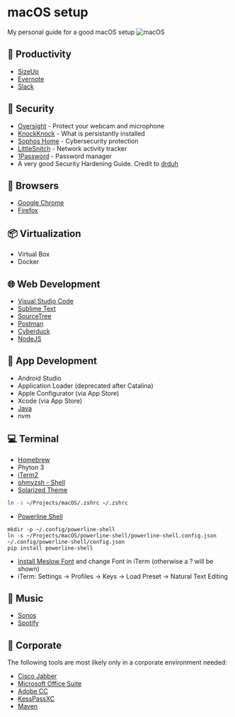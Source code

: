 # macOS setup
My personal guide for a good macOS setup
![macOS](assets/macOS_header.jpg)

## 🚀 Productivity
* [SizeUp](http://www.irradiatedsoftware.com/sizeup/)
* [Evernote](https://evernote.com/intl/de/download)
* [Slack](https://slack.com/intl/de-ch/downloads/instructions/mac)

## 🔐 Security
* [Oversight](https://objective-see.com/products/oversight.html) - Protect your webcam and microphone
* [KnockKnock](https://objective-see.com/products/knockknock.html) - What is persistantly installed
* [Sophos Home](https://home.sophos.com/en-us.aspx) - Cybersecurity protection
* [LittleSnitch](https://www.obdev.at/products/littlesnitch/download-de.html) - Network activity tracker
* [1Password](https://1password.com/) - Password manager
* A very good Security Hardening Guide. Credit to [drduh](https://github.com/drduh/macOS-Security-and-Privacy-Guide)


## 🔎 Browsers
* [Google Chrome](https://www.google.com/intl/de/chrome/)
* [Firefox](https://www.mozilla.org/de/firefox/)

## 📦 Virtualization
* Virtual Box
* Docker


## 🌐 Web Development 
* [Visual Studio Code](https://code.visualstudio.com/download)
* [Sublime Text](https://www.sublimetext.com/download)
* [SourceTree](https://www.sourcetreeapp.com/)
* [Postman](https://www.getpostman.com/downloads/)
* [Cyberduck](https://cyberduck.io/download/)
* [NodeJS](https://nodejs.org/en/download/)

## 📱 App Development
* Android Studio
* Application Loader (deprecated after Catalina)
* Apple Configurator (via App Store)
* Xcode (via App Store)
* [Java](https://www.oracle.com/technetwork/java/javase/downloads/jdk8-downloads-2133151.html)
* nvm

## 💻 Terminal
* [Homebrew](https://brew.sh/#install)
* Phyton 3
* [iTerm2](https://iterm2.com/downloads.html)
* [ohmyzsh - Shell](https://github.com/ohmyzsh/ohmyzsh)
* [Solarized Theme](https://ethanschoonover.com/solarized/)
```bash
ln -s ~/Projects/macOS/.zshrc ~/.zshrc
```

* [Powerline Shell](https://github.com/b-ryan/powerline-shell#zsh)
```
mkdir -p ~/.config/powerline-shell
ln -s ~/Projects/macOS/powerline-shell/powerline-shell.config.json ~/.config/powerline-shell/config.json
pip install powerline-shell
```
* [Install Meslow Font](https://github.com/powerline/fonts/blob/master/Meslo%20Slashed/Meslo%20LG%20M%20Regular%20for%20Powerline.ttf) and change Font in iTerm (otherwise a ? will be shown)
* iTerm: Settings -> Profiles -> Keys -> Load Preset -> Natural Text Editing


## 🎵 Music
* [Sonos](https://www.sonos.com/de-ch/support)
* [Spotify](https://www.spotify.com/ch-de/download/other/)


## 🏢 Corporate
The following tools are most likely only in a corporate environment needed:

* [Cisco Jabber](https://software.cisco.com/download/home/283880684/type/284006014/release/12.7(1))
* [Microsoft Office Suite](https://www.office.com/?omkt=de-ch)
* [Adobe CC](https://www.adobe.com/ch_de/creativecloud.html)
* [KessPassXC](https://keepassxc.org/download/#mac)
* [Maven](https://maven.apache.org/download.cgi)
